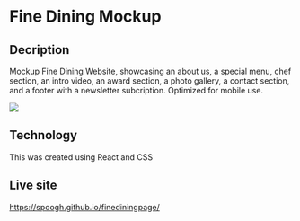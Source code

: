 # Fine Dining Mockup

## Decription
 Mockup Fine Dining Website, showcasing an about us, a special menu,
 chef section, an intro video, an award section, a photo gallery, a contact section, and a footer with a newsletter subcription.
 Optimized for mobile use.

 <img src='gif\Gericht Dining.gif'>

## Technology 
This was created using React and CSS 

## Live site
 https://spoogh.github.io/finediningpage/





